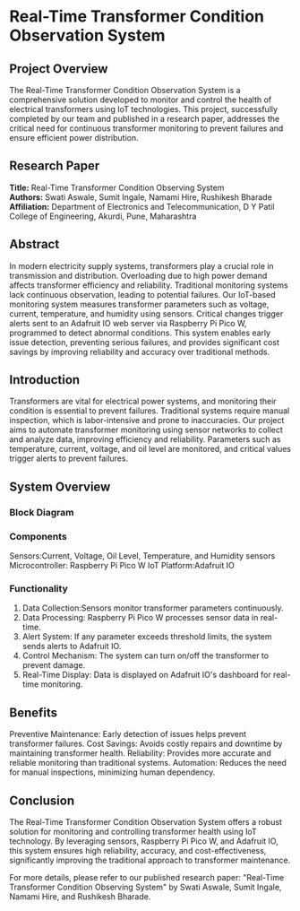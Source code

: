 # Real-Time Transformer Condition Observation System

## Project Overview

The Real-Time Transformer Condition Observation System is a comprehensive solution developed to monitor and control the health of electrical transformers using IoT technologies. This project, successfully completed by our team and published in a research paper, addresses the critical need for continuous transformer monitoring to prevent failures and ensure efficient power distribution.

## Research Paper

**Title:** Real-Time Transformer Condition Observing System  
**Authors:** Swati Aswale, Sumit Ingale, Namami Hire, Rushikesh Bharade  
**Affiliation:** Department of Electronics and Telecommunication, D Y Patil College of Engineering, Akurdi, Pune, Maharashtra

## Abstract

In modern electricity supply systems, transformers play a crucial role in transmission and distribution. Overloading due to high power demand affects transformer efficiency and reliability. Traditional monitoring systems lack continuous observation, leading to potential failures. Our IoT-based monitoring system measures transformer parameters such as voltage, current, temperature, and humidity using sensors. Critical changes trigger alerts sent to an Adafruit IO web server via Raspberry Pi Pico W, programmed to detect abnormal conditions. This system enables early issue detection, preventing serious failures, and provides significant cost savings by improving reliability and accuracy over traditional methods.

## Introduction

Transformers are vital for electrical power systems, and monitoring their condition is essential to prevent failures. Traditional systems require manual inspection, which is labor-intensive and prone to inaccuracies. Our project aims to automate transformer monitoring using sensor networks to collect and analyze data, improving efficiency and reliability. Parameters such as temperature, current, voltage, and oil level are monitored, and critical values trigger alerts to prevent failures.

## System Overview

### Block Diagram


### Components
  Sensors:Current, Voltage, Oil Level, Temperature, and Humidity sensors
  Microcontroller: Raspberry Pi Pico W
  IoT Platform:Adafruit IO

### Functionality

1. Data Collection:Sensors monitor transformer parameters continuously.
2. Data Processing: Raspberry Pi Pico W processes sensor data in real-time.
3. Alert System: If any parameter exceeds threshold limits, the system sends alerts to Adafruit IO.
4. Control Mechanism: The system can turn on/off the transformer to prevent damage.
5. Real-Time Display: Data is displayed on Adafruit IO's dashboard for real-time monitoring.

## Benefits

  Preventive Maintenance: Early detection of issues helps prevent transformer failures.
  Cost Savings: Avoids costly repairs and downtime by maintaining transformer health.
  Reliability: Provides more accurate and reliable monitoring than traditional systems.
  Automation: Reduces the need for manual inspections, minimizing human dependency.

## Conclusion

The Real-Time Transformer Condition Observation System offers a robust solution for monitoring and controlling transformer health using IoT technology. By leveraging sensors, Raspberry Pi Pico W, and Adafruit IO, this system ensures high reliability, accuracy, and cost-effectiveness, significantly improving the traditional approach to transformer maintenance.

For more details, please refer to our published research paper: "Real-Time Transformer Condition Observing System" by Swati Aswale, Sumit Ingale, Namami Hire, and Rushikesh Bharade.
